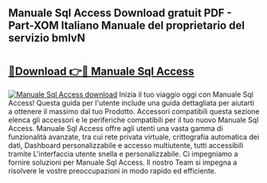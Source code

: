 ## Manuale Sql Access Download gratuit PDF - Part-XOM Italiano Manuale del proprietario del servizio bmlvN

# <h2><a href="http://dfbry1.blite.top/?on=Manuale+Sql+Access">🔗Download 👉🔴 Manuale Sql Access</a></h2>

[![Manuale Sql Access download](https://i.imgur.com/lujVjoI.png)](http://dfbry1.blite.top/?on=Manuale+Sql+Access)
Inizia il tuo viaggio oggi con Manuale Sql Access! Questa guida per l'utente include una guida dettagliata per aiutarti a ottenere il massimo dal tuo Prodotto. Accessori compatibili questa sezione elenca gli accessori e le periferiche compatibili per il tuo nuovo Manuale Sql Access. Manuale Sql Access offre agli utenti una vasta gamma di funzionalità avanzate, tra cui rete privata virtuale, crittografia automatica dei dati, Dashboard personalizzabile e accesso multiutente, tutti accessibili tramite L'interfaccia utente snella e personalizzabile. Ci impegniamo a fornire soluzioni per Manuale Sql Access. Il nostro Team si impegna a risolvere le vostre preoccupazioni in modo rapido ed efficiente.
